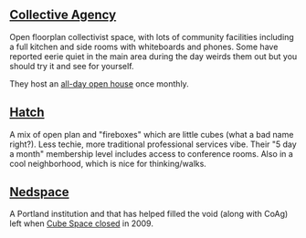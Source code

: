 ## [Collective Agency](http://collectiveagency.co/membership/)

Open floorplan collectivist space, with lots of community facilities including a full kitchen and side rooms with whiteboards and phones. Some have reported eerie quiet in the main area during the day weirds them out but you should try it and see for yourself.

They host an [all-day open house](http://collectiveagency.co/events/) once monthly.

## [Hatch](http://www.hatchthefuture.org/join-our-community/individuals/)

A mix of open plan and "fireboxes" which are little cubes (what a bad name right?). Less techie, more traditional professional services vibe. Their "5 day a month" membership level includes access to conference rooms. Also in a cool neighborhood, which is nice for thinking/walks.

## [Nedspace](http://nedspace.com/)

A Portland institution and that has helped filled the void (along with CoAg) left when [Cube Space closed](http://gigaom.com/2009/06/09/cubespace-to-close/) in 2009.